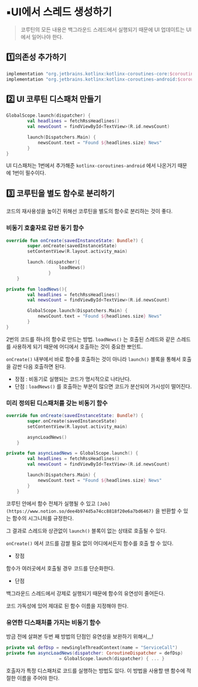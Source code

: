 # ▪️UI에서 스레드 생성하기

>코루틴의 모든 내용은 백그라운드 스레드에서 실행되기 때문에 UI 업데이트는 UI에서 일어나야 한다.

## 1️⃣의존성 추가하기

```kotlin
implementation "org.jetbrains.kotlinx:kotlinx-coroutines-core:$coroutines_version"
implementation "org.jetbrains.kotlinx:kotlinx-coroutines-android:$coroutines_version"
```

## 2️⃣ UI 코루틴 디스패처 만들기

```kotlin
GlobalScope.launch(dispatcher) {
        val headlines = fetchRssHeadlines()
        val newsCount = findViewById<TextView>(R.id.newsCount)

        launch(Dispatchers.Main) {
            newsCount.text = "Found ${headlines.size} News"
        }
}
```

UI 디스패처는 1번에서 추가해준 `kotlinx-coroutines-android` 에서 나온거기 때문에 1번이 필수이다. 

## 3️⃣ 코루틴을 별도 함수로 분리하기

코드의 재사용성을 높이긴 위해선 코루틴을 별도의 함수로 분리하는 것이 좋다.

### 비동기 호출자로 감싼 동기 함수

```kotlin
override fun onCreate(savedInstanceState: Bundle?) {
        super.onCreate(savedInstanceState)
        setContentView(R.layout.activity_main)

        launch.(dispatcher){
					loadNews()
				}
    }

private fun loadNews(){
        val headlines = fetchRssHeadlines()
        val newsCount = findViewById<TextView>(R.id.newsCount)

        GlobalScope.launch(Dispatchers.Main) {
            newsCount.text = "Found ${headlines.size} News"
        }
}
```

2번의 코드를 하나의 함수로 만드는 방법. `loadNews()` 는 호출된 스레드와 같은 스레드를 사용하게 되기 때문에 어디에서 호출하는 것이 중요한 뽀인트. 

`onCreate()` 내부에서 바로 함수를 호출하는 것이 아니라 `launch()` 블록을 통해서 호출을 감싼 다음 호출하면 된다. 

- 장점 : 비동기로 실행되는 코드가 명시적으로 나타난다.
- 단점 : `loadNews()` 를 호출하는 부분이 많으면 코드가 분산되어 가시성이 떨어진다.

### 미리 정의된 디스패처를 갖는 비동기 함수

```kotlin
override fun onCreate(savedInstanceState: Bundle?) {
        super.onCreate(savedInstanceState)
        setContentView(R.layout.activity_main)

        asyncLoadNews()
    }

private fun asyncLoadNews = GlobalScope.launch() {
        val headlines = fetchRssHeadlines()
        val newsCount = findViewById<TextView>(R.id.newsCount)

        launch(Dispatchers.Main) {
            newsCount.text = "Found ${headlines.size} News"
        }
    }
```

코루틴 안에서 함수 전체가 실행될 수 있고 `[Job](https://www.notion.so/dee4b974d5a74cc8818f20e6a7bd6467)` 을 반환할 수 있는 함수의 시그니처를 규정한다. 

그 결과로 스레드와 상관없이 `launch()` 블록이 없는 상태로 호출될 수 있다.

`onCreate()` 에서 코드를 감쌀 필요 없이 어디에서든지 함수를 호출 할 수 있다.

- 장점

함수가 여러곳에서 호출될 경우 코드를 단순화한다.  

- 단점

백그라운드 스레드에서 강제로 실행되기 때문에 함수의 유연성이 줄어든다. 

코드 가독성에 있어 제대로 된 함수 이름을 지정해야 한다. 

### 유연한 디스패처를 가지는 비동기 함수

방금 전에 살펴본 두번 째 방법의 단점인 유연성을 보완하기 위해서,,,!

```kotlin
private val defDsp = newSingleThreadContext(name = "ServiceCall")
private fun asyncLoadNews(dispatcher: CoroutineDispatcher = defDsp) 
					= GlobalScope.launch(dispatcher) { ... }
```

호출자가 특정 디스패처로 코드를 실행하는 방법도 있다. 이 방법을 사용할 땐 함수에 적절한 이름을 주어야 한다.
